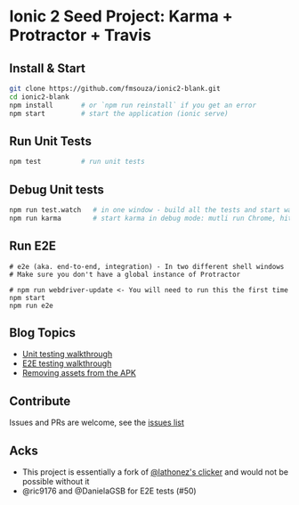 # Ionic 2 Seed Project: Karma + Protractor + Travis

## Install & Start

```bash
git clone https://github.com/fmsouza/ionic2-blank.git
cd ionic2-blank
npm install       # or `npm run reinstall` if you get an error
npm start         # start the application (ionic serve)
```

## Run Unit Tests
```bash
npm test          # run unit tests
```

## Debug Unit tests
```bash
npm run test.watch   # in one window - build all the tests and start watching for changes
npm run karma        # start karma in debug mode: mutli run Chrome, hit `debug` to get going
```

## Run E2E
```
# e2e (aka. end-to-end, integration) - In two different shell windows
# Make sure you don't have a global instance of Protractor

# npm run webdriver-update <- You will need to run this the first time
npm start
npm run e2e
```

## Blog Topics

* [Unit testing walkthrough](http://lathonez.com/2016/ionic-2-unit-testing/)
* [E2E testing walkthrough](http://lathonez.com/2016/ionic-2-e2e-testing/)
* [Removing assets from the APK](http://lathonez.com/2016/cordova-remove-assets/)

## Contribute
Issues and PRs are welcome, see the [issues list](https://github.com/fmsouza/ionic2-blank/issues)

## Acks

* This project is essentially a fork of [@lathonez's clicker](https://github.com/lathonez/clicker) and would not be possible without it
* @ric9176 and @DanielaGSB for E2E tests (#50)

